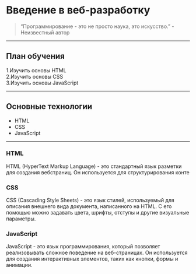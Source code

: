 # Введение в веб-разработку
>“Программирование - это не просто наука, это искусство.” - Неизвестный автор
___
## План обучения
1.Изучить основы HTML  
2.Изучить основы CSS  
3.Изучить основы JavaScript
___
## Основные технологии
- HTML
- CSS  
- JavaScript
___
### HTML
HTML (HyperText Markup Language) - это стандартный язык разметки для создания вебстраниц. Он используется для структурирования конте
### CSS
CSS (Cascading Style Sheets) - это язык стилей, используемый для описания внешнего 
вида документа, написанного на HTML. С его помощью можно задавать цвета, шрифты, 
отступы и другие визуальные параметры.
### JavaScript
JavaScript - это язык программирования, который позволяет реализовывать сложное 
поведение на веб-страницах. Он используется для создания интерактивных элементов, 
таких как кнопки, формы и анимации.


